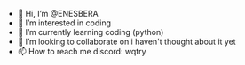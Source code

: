 - 👋 Hi, I’m @ENESBERA
- 👀 I’m interested in coding
- 🌱 I’m currently learning coding (python)
- 💞️ I’m looking to collaborate on i haven't thought about it yet
- 📫 How to reach me discord: wqtry 

<!---
ENESBERA/ENESBERA is a ✨ special ✨ repository because its `README.md` (this file) appears on your GitHub profile.
You can click the Preview link to take a look at your changes.
--->
